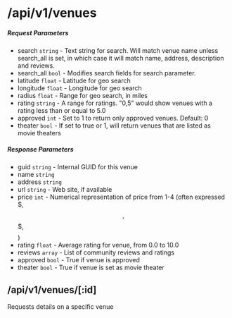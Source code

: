 # /api/v1/venues

##### Request Parameters
- search ```string``` - Text string for search.  Will match venue name unless search_all is set, in which case it will match name, address, description and reviews.
- search_all ```bool``` - Modifies search fields for search parameter.
- latitude ```float``` - Latitude for geo search
- longitude ```float``` - Longitude for geo search
- radius ```float``` - Range for geo search, in miles
- rating ```string``` - A range for ratings.  "0,5" would show venues with a rating less than or equal to 5.0
- approved ```int``` - Set to 1 to return only approved venues. Default: 0
- theater ```bool``` - If set to true or 1, will return venues that are listed as movie theaters

##### Response Parameters
- guid ```string``` - Internal GUID for this venue
- name ```string```
- address ```string```
- url ```string``` - Web site, if available
- price ```int``` - Numerical representation of price from 1-4 (often expressed $, $$, $$$, $$$$)
- rating ```float``` - Average rating for venue, from 0.0 to 10.0
- reviews ```array``` - List of community reviews and ratings
- approved ```bool``` - True if venue is approved
- theater ```bool``` - True if venue is set as movie theater

## /api/v1/venues/[:id]
Requests details on a specific venue